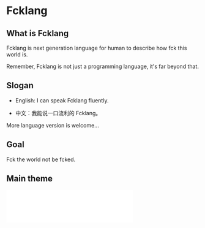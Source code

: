 # Fcklang

## What is Fcklang

Fcklang is next generation language for human to describe how fck this world is.

Remember, Fcklang is not just a programming language, it's far beyond that.

## Slogan

- English: I can speak Fcklang fluently.

- 中文：我能说一口流利的 Fcklang。

More language version is welcome...

## Goal

Fck the world not be fcked.

## Main theme

<iframe frameborder="no" auto="0" border="0" marginwidth="0" marginheight="0" width="330" height="86" src="//music.163.com/outchain/player?type=2&id=411907313&auto=1&height=66"></iframe>
